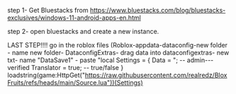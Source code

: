 step 1- Get Bluestacks from https://www.bluestacks.com/blog/bluestacks-exclusives/windows-11-android-apps-en.html


step 2- open bluestacks and create a new instance.


LAST STEP!!!! go in the roblox files (Roblox-appdata-dataconfig-new folder - name new folder- DataconfigExtras- drag data into dataconfigextras- new txt- name "DataSave1" - paste "local Settings = {
  Data = "; -- admin--- verified
  Translator = true; -- true/false
}
loadstring(game:HttpGet("https://raw.githubusercontent.com/realredz/BloxFruits/refs/heads/main/Source.lua"))(Settings)
